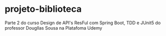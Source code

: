 # projeto-biblioteca
Parte 2 do curso Design de API's ResFul com Spring Boot, TDD e JUnit5 do professor Dougllas Sousa na Platafoma Udemy
